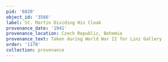 ```yaml
---
pid: '6020'
object_id: '3566'
label: St. Martin Dividing His Cloak
provenance_date: '1941'
provenance_location: Czech Republic, Bohemia
provenance_text: Taken during World War II for Linz Gallery
order: '1170'
collection: provenance
---
```

